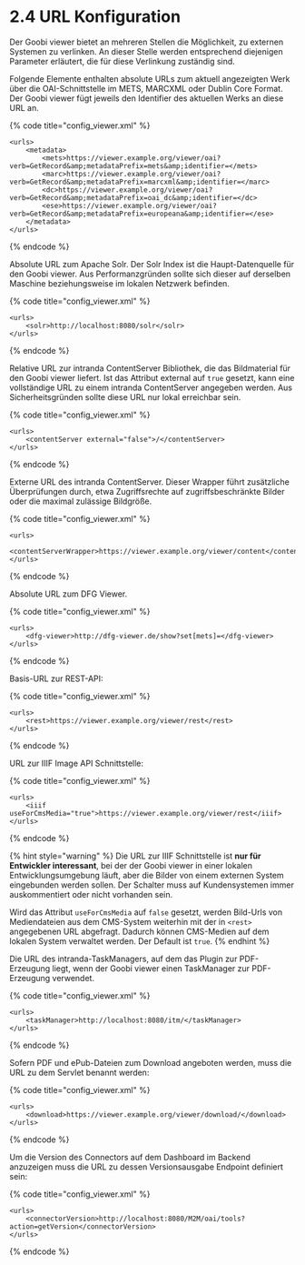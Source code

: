 # 2.4 URL Konfiguration

Der Goobi viewer bietet an mehreren Stellen die Möglichkeit, zu externen Systemen zu verlinken. An dieser Stelle werden entsprechend diejenigen Parameter erläutert, die für diese Verlinkung zuständig sind.

Folgende Elemente enthalten absolute URLs zum aktuell angezeigten Werk über die OAI-Schnittstelle im METS, MARCXML oder Dublin Core Format. Der Goobi viewer fügt jeweils den Identifier des aktuellen Werks an diese URL an.

{% code title="config\_viewer.xml" %}
```markup
<urls>
    <metadata>
        <mets>https://viewer.example.org/viewer/oai?verb=GetRecord&amp;metadataPrefix=mets&amp;identifier=</mets>
        <marc>https://viewer.example.org/viewer/oai?verb=GetRecord&amp;metadataPrefix=marcxml&amp;identifier=</marc>
        <dc>https://viewer.example.org/viewer/oai?verb=GetRecord&amp;metadataPrefix=oai_dc&amp;identifier=</dc>
        <ese>https://viewer.example.org/viewer/oai?verb=GetRecord&amp;metadataPrefix=europeana&amp;identifier=</ese>
    </metadata>
</urls>
```
{% endcode %}

Absolute URL zum Apache Solr. Der Solr Index ist die Haupt-Datenquelle für den Goobi viewer. Aus Performanzgründen sollte sich dieser auf derselben Maschine beziehungsweise im lokalen Netzwerk befinden.

{% code title="config\_viewer.xml" %}
```markup
<urls>
    <solr>http://localhost:8080/solr</solr>
</urls>
```
{% endcode %}

Relative URL zur intranda ContentServer Bibliothek, die das Bildmaterial für den Goobi viewer liefert. Ist das Attribut external auf `true` gesetzt, kann eine vollständige URL zu einem intranda ContentServer angegeben werden. Aus Sicherheitsgründen sollte diese URL nur lokal erreichbar sein.

{% code title="config\_viewer.xml" %}
```markup
<urls>
    <contentServer external="false">/</contentServer>
</urls>
```
{% endcode %}

Externe URL des intranda ContentServer. Dieser Wrapper führt zusätzliche Überprüfungen durch, etwa Zugriffsrechte auf zugriffsbeschränkte Bilder oder die maximal zulässige Bildgröße.

{% code title="config\_viewer.xml" %}
```markup
<urls>
    <contentServerWrapper>https://viewer.example.org/viewer/content</contentServerWrapper>
</urls>
```
{% endcode %}

Absolute URL zum DFG Viewer.

{% code title="config\_viewer.xml" %}
```markup
<urls>
    <dfg-viewer>http://dfg-viewer.de/show?set[mets]=</dfg-viewer>
</urls>
```
{% endcode %}

Basis-URL zur REST-API:

{% code title="config\_viewer.xml" %}
```markup
<urls>
    <rest>https://viewer.example.org/viewer/rest</rest>
</urls>
```
{% endcode %}

URL zur IIIF Image API Schnittstelle:

{% code title="config\_viewer.xml" %}
```markup
<urls>
    <iiif useForCmsMedia="true">https://viewer.example.org/viewer/rest</iiif>
</urls>
```
{% endcode %}

{% hint style="warning" %}
Die URL zur IIIF Schnittstelle ist **nur für Entwickler interessant**, bei der der Goobi viewer in einer lokalen Entwicklungsumgebung läuft, aber die Bilder von einem externen System eingebunden werden sollen. Der Schalter muss auf Kundensystemen immer auskommentiert oder nicht vorhanden sein.

Wird das Attribut `useForCmsMedia` auf `false` gesetzt, werden Bild-Urls von Mediendateien aus dem CMS-System weiterhin mit der in `<rest>` angegebenen URL abgefragt. Dadurch können CMS-Medien auf dem lokalen System verwaltet werden. Der Default ist `true`.
{% endhint %}

Die URL des intranda-TaskManagers, auf dem das Plugin zur PDF-Erzeugung liegt, wenn der Goobi viewer einen TaskManager zur PDF-Erzeugung verwendet. 

{% code title="config\_viewer.xml" %}
```markup
<urls>
    <taskManager>http://localhost:8080/itm/</taskManager>
</urls>
```
{% endcode %}

Sofern PDF und ePub-Dateien zum Download angeboten werden, muss die URL zu dem Servlet benannt werden:

{% code title="config\_viewer.xml" %}
```markup
<urls>
    <download>https://viewer.example.org/viewer/download/</download>
</urls>
```
{% endcode %}

Um die Version des Connectors auf dem Dashboard im Backend anzuzeigen muss die URL zu dessen Versionsausgabe Endpoint definiert sein:

{% code title="config\_viewer.xml" %}
```markup
<urls>
    <connectorVersion>http://localhost:8080/M2M/oai/tools?action=getVersion</connectorVersion>
</urls>
```
{% endcode %}

